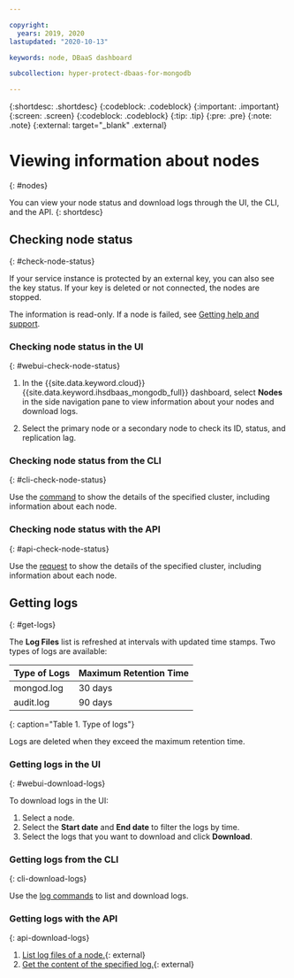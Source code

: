 ```yaml
---

copyright:
  years: 2019, 2020
lastupdated: "2020-10-13"

keywords: node, DBaaS dashboard

subcollection: hyper-protect-dbaas-for-mongodb

---
```


{:shortdesc: .shortdesc}
{:codeblock: .codeblock}
{:important: .important}
{:screen: .screen}
{:codeblock: .codeblock}
{:tip: .tip}
{:pre: .pre}
{:note: .note}
{:external: target="_blank" .external}

# Viewing information about nodes
{: #nodes}

You can view your node status and download logs through the UI, the CLI, and the API.
{: shortdesc}

## Checking node status
{: #check-node-status}

If your service instance is protected by an external key, you can also see the key status. If your key is deleted or not connected, the nodes are stopped.

The information is read-only. If a node is failed, see [Getting help and support](/docs/hyper-protect-dbaas-for-mongodb?topic=hyper-protect-dbaas-for-mongodb-getting-help-and-support).

### Checking node status in the UI
{: #webui-check-node-status}

1. In the {{site.data.keyword.cloud}} {{site.data.keyword.ihsdbaas_mongodb_full}} dashboard, select **Nodes** in the side navigation pane to view information about your nodes and download logs.

2. Select the primary node or a secondary node to check its ID, status, and replication lag. 

### Checking node status from the CLI
{: #cli-check-node-status}

Use the [command](/docs/hyper-protect-dbaas-for-mongodb?topic=hyper-protect-dbaas-for-mongodb-dbaas_cli_plugin#cluster_show) to show the details of the specified cluster, including information about each node. 

### Checking node status with the API
{: #api-check-node-status}

Use the [request](/apidocs/hyperp-dbaas/hyperp-dbaas-v3#get-database-cluster-details) to show the details of the specified cluster, including information about each node. 

## Getting logs
{: #get-logs}

The **Log Files** list is refreshed at intervals with updated time stamps. Two types of logs are available:

|Type of Logs|Maximum Retention Time|
|-----------|-----------|
|mongod.log|30 days|
|audit.log |90 days|
{: caption="Table 1. Type of logs"}

Logs are deleted when they exceed the maximum retention time.

### Getting logs in the UI
{: #webui-download-logs}

To download logs in the UI:
1. Select a node.
2. Select the **Start date** and **End date** to filter the logs by time.
3. Select the logs that you want to download and click **Download**.

### Getting logs from the CLI
{: cli-download-logs}

Use the [log commands](/docs/hyper-protect-dbaas-for-mongodb?topic=hyper-protect-dbaas-for-mongodb-dbaas_cli_plugin#log-commands) to list and download logs.

### Getting logs with the API
{: api-download-logs}

1. [List log files of a node.](/apidocs/hyperp-dbaas/hyperp-dbaas-v3#list-database-log-files){: external}
2. [Get the content of the specified log.](/apidocs/hyperp-dbaas/hyperp-dbaas-v3#get-log-details){: external}
